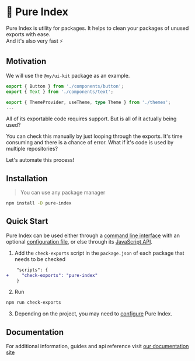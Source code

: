 # 🌿 Pure Index

Pure Index is utility for packages. It helps to clean your packages of unused exports with ease.<br />And it's also very fast ⚡️

## Motivation

We will use the `@my/ui-kit` package as an example.

```ts title="ui-kit/index.ts"
export { Button } from './components/button';
export { Text } from './components/text';

export { ThemeProvider, useTheme, type Theme } from './themes';
...
```

All of its exportable code requires support. But is all of it actually being used?

You can check this manually by just looping through the exports. It's time consuming and there is a chance of error. What if it's code is used by multiple repositories?

Let's automate this process!

## Installation

> You can use any package manager

```sh
npm install -D pure-index
```

## Quick Start

Pure Index can be used either through a [command line interface](https://space307.github.io/pure-index/intro/cli) with an optional [configuration file](https://space307.github.io/pure-index/reference/configuration), or else through its [JavaScript API](https://space307.github.io/pure-index/intro/js-api).

1. Add the `check-exports` script in the `package.json` of each package that needs to be checked

```diff
    "scripts": {
+     "check-exports": "pure-index"
    }
```

2. Run

```sh
npm run check-exports
```

3. Depending on the project, you may need to [configure](https://space307.github.io/pure-index/reference/configuration) Pure Index.

## Documentation

For additional information, guides and api reference visit [our documentation site](https://space307.github.io/pure-index)
